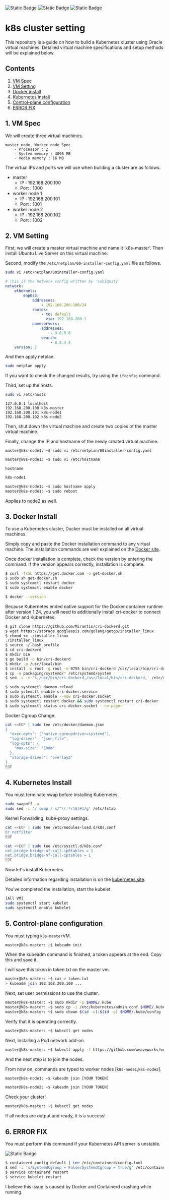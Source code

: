 ![Static Badge](https://img.shields.io/badge/Ubuntu-22.04.3-%23E95420?style=flat&logo=ubuntu)
![Static Badge](https://img.shields.io/badge/Docker-25.0.0-%232496ED?style=flat&logo=docker)
![Static Badge](https://img.shields.io/badge/Kubernetes-1.29.1-%23326CE5?style=flat&logo=Kubernetes)

# k8s cluster setting

This repository is a guide on how to build a Kubernetes cluster using Oracle virtual machines. Detailed virtual machine specifications and setup methods will be explained below.

## Contents

1. [VM Spec](#vm_spec)
2. [VM Setting](#vm_setting)
3. [Docker install](#docker_install)
4. [Kubernetes install](#k8s_install)
5. [Control-plane configuration](#control_plane)
6. [ERROR FIX](#error_fix)

<a name='vm_spec'></a>

## 1. VM Spec

We will create three virtual machines.
```
master node, Worker node Spec
    - Processor : 2
    - System memory : 4096 MB
    - Vedio memory : 16 MB
```
The virtual IPs and ports we will use when building a cluster are as follows.

* master 
    * IP : 192.168.200.100 
    * Port : 1000
* worker node 1 
    * IP : 192.168.200.101
    * Port : 1001
* worker node 2 
    * IP : 192.168.200.102
    * Port : 1002

<a name='vm_setting'></a>

## 2. VM Setting
First, we will create a master virtual machine and name it ‘k8s-master’. Then install Ubuntu Live Server on this virtual machine.

Second, modify the `/etc/netplan/00-installer-config.yaml` file as follows.

```bash
sudo vi /etc/netplan/00installer-config.yaml
```

```yaml
# This is the network config written by 'subiquity'
network:
    ethernets:
        enp0s3:
            addresses:
                - 192.168.200.100/24
            routes:
                - to: default
                  via: 192.168.200.1
            nameservers:
                addresses:
                    - 8.8.8.8
                search:
                    - 8.8.4.4
    version: 2
```

And then apply netplan.

```bash
sudo netplan apply
```
If you want to check the changed results, try using the `ifconfig` command.

Third, set up the hosts.

```bash
sudo vi /etc/hosts
```

```vim
127.0.0.1 localhost
192.168.200.100 k8s-master
192.168.200.101 k8s-node1
192.168.200.102 k8s-node2
```

Then, shut down the virtual machine and create two copies of the master virtual machine.

Finally, change the IP and hostname of the newly created virtual machine.
```bahs
master@k8s-node1: ~$ sudo vi /etc/netplan/00installer-config.yaml
```
```bash
master@k8s-node1: ~$ sudo vi /etc/hostname
```

`hostname`

```bash
k8s-node1
```

```bash
master@k8s-node1: ~$ sudo hostname apply
master@k8s-node1: ~$ sudo reboot
```

Applies to node2 as well.

<a name='docker_install'></a>

## 3. Docker Install

To use a Kubernetes cluster, Docker must be installed on all virtual machines.

Simply copy and paste the Docker installation command to any virtual machine. The installation commands are well explained on the [Docker site](https://docs.docker.com/engine/install/ubuntu/).

Once docker installation is complete, check the version by entering the command.
If the version appears correctly, installation is complete.

```bash
$ curl -fsSL https://get.docker.com -o get-docker.sh
$ sudo sh get-docker.sh
$ sudo systemctl restart docker
$ sudo systemctl enable docker
```

```bash
$ docker --version
```

Because Kubernetes ended native support for the Docker container runtime after version 1.24, you will need to additionally install cri-docker to connect Docker and Kubernetes.

```bash
$ git clone https://github.com/Mirantis/cri-dockerd.git
$ wget https://storage.googleapis.com/golang/getgo/installer_linux
$ chmod +x ./installer_linux
./installer_linux
$ source ~/.bash_profile
$ cd cri-dockerd
$ mkdir bin
$ go build -o bin/cri-dockerd
$ mkdir -p /usr/local/bin
$ install -o root -g root -m 0755 bin/cri-dockerd /usr/local/bin/cri-dockerd
$ cp -a packaging/systemd/* /etc/systemd/system
$ sed -i -e 's,/usr/bin/cri-dockerd,/usr/local/bin/cri-dockerd,' /etc/systemd/system/cri-docker.service

$ sudo systemctl daemon-reload
$ sudo ystemctl enable cri-docker.service
$ sudo systemctl enable --now cri-docker.socket
$ sudo systemctl restart docker && sudo systemctl restart cri-docker
$ sudo systemctl status cri-docker.socket --no-pager
```

Docker Cgroup Change.
```bash
cat <<EOF | sudo tee /etc/docker/daemon.json
{
  "exec-opts": ["native.cgroupdriver=systemd"],
  "log-driver": "json-file",
  "log-opts": {
    "max-size": "100m"
  },
  "storage-driver": "overlay2"
}
EOF
```


<a name='k8s_install'></a>

## 4. Kubernetes Install

You must terminate swap before installing Kubernetes.

```bash
sudo swapoff -a
sudo sed -i '/ swap / s/^\(.*/)$/#1/g' /etc/fstab
```

Kernel Forwarding, kube-proxy settings.
```bash
cat <<EOF | sudo tee /etc/modules-load.d/k8s.conf
br_netfilter
EOF

cat <<EOF | sudo tee /etc/sysctl.d/k8s.conf
net.bridge.bridge-nf-call-ip6tables = 1
net.bridge.bridge-nf-call-iptables = 1
EOF
```

Now let's install Kubernetes.

Detailed information regarding installation is on the [kubernetes site](https://kubernetes.io/docs/setup/production-environment/tools/kubeadm/install-kubeadm/).

You've completed the installation, start the kubelet

```bash
[All VM]
sudo systemctl start kubelet
sudo systemctl enable kubelet
```

<a name='control_plane'></a>

## 5. Control-plane configuration

You must typing `k8s-master`VM.
```bash
master@k8s-master: ~$ kubeadm init
```

When the kubeadm command is finished, a token appears at the end. Copy this and save it.

I will save this token in token.txt on the master vm.

```bash
master@k8s-master: ~$ cat > token.txt
> kubeadm join 192.168.200.100 ...
```
Next, set user permissions to use the cluster.
```bash
master@k8s-master: ~$ sudo mkdir -p $HOME/.kube
master@k8s-master: ~$ sudo cp -i /etc/kubernetes/admin.conf $HOME/.kube/config
master@k8s-master: ~$ sudo chown $(id -u):$(id -g) $HOME/.kube/config
```

Verify that it is operating correctly.

```bash
master@k8s-master: ~$ kubectl get nodes
```

Next, Installing a Pod network add-on.

```bash
master@k8s-master: ~$ kubectl apply -f https://github.com/weaveworks/weave/releases/download/v2.8.1/weave-daemonset-k8s-1.11.yaml
```

And the next step is to join the nodes.

From now on, commands are typed to worker nodes [`k8s-node1`,`k8s-node2`].

```bash
master@k8s-node1: ~$ kubeadm join [YOUR TOKEN]

master@k8s-node2: ~$ kubeadm join [YOUR TOKEN]
```

Check your cluster!

```bash
master@k8s-master: ~$ kubectl get nodes
```

If all nodes are output and ready, it is a success!

<a name='vm_spec'></a>

## 6. ERROR FIX

You must perform this command if your Kubernetes API server is unstable.

![Static Badge](https://img.shields.io/badge/solution--%230?style=social)
```bash
$ containerd config default | tee /etc/containerd/config.toml
$ sed -i 's/SystemdCgroup = False/SystemdCgroup = true/g' /etc/containerd/config.toml
$ service containerd restart
$ service kubelet restart
```
I believe this issue is caused by Docker and Containerd crashing while running.

